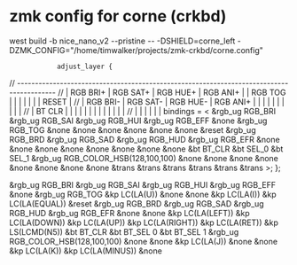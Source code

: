 # zmk config for corne (crkbd)

west build -b nice_nano_v2 --pristine -- -DSHIELD=corne_left -DZMK_CONFIG="/home/timwalker/projects/zmk-crkbd/corne.config"

                adjust_layer {
// -----------------------------------------------------------------------------------------
// | RGB BRI+ | RGB SAT+ | RGB HUE+ | RGB ANI+ |    | RGB TOG |   |       |     |     |     |     | RESET  |
// | RGB BRI- | RGB SAT- | RGB HUE- | RGB ANI+ |    |         |   |       |     |     |     |     |        |
// | BT CLR   |          |          |          |    |         |   |       |     |     |     |     |        |
//                                              |     |     |     |     |     |
                        bindings = <
   &rgb_ug RGB_BRI &rgb_ug RGB_SAI &rgb_ug RGB_HUI &rgb_ug RGB_EFF &none &rgb_ug RGB_TOG &none    &none &none &none &none &none &reset
   &rgb_ug RGB_BRD &rgb_ug RGB_SAD &rgb_ug RGB_HUD &rgb_ug RGB_EFR &none &none              &none        &none        &none        &none        &none        &none
   &bt BT_CLR      &bt SEL_0       &bt SEL_1       &rgb_ug RGB_COLOR_HSB(128,100,100) &none &none              &none       &none        &none        &none        &none        &none
                        &trans     &trans      &trans       &trans        &trans      &trans
                        >;
                };

   &rgb_ug RGB_BRI &rgb_ug RGB_SAI &rgb_ug RGB_HUI &rgb_ug RGB_EFF &none &rgb_ug RGB_TOG    &kp LC(LA(U)) &none &none &kp LC(LA(I)) &kp LC(LA(EQUAL)) &reset
   &rgb_ug RGB_BRD &rgb_ug RGB_SAD &rgb_ug RGB_HUD &rgb_ug RGB_EFR &none &none              &kp LC(LA(LEFT)) &kp LC(LA(DOWN)) &kp LC(LA(UP)) &kp LC(LA(RIGHT)) &kp LC(LA(RET)) &kp LS(LCMD(N5))
   &bt BT_CLR  &bt BT_SEL 0   &bt BT_SEL 1 &rgb_ug RGB_COLOR_HSB(128,100,100) &none &none   &kp LC(LA(J)) &none &none &kp LC(LA(K)) &kp LC(LA(MINUS)) &none
